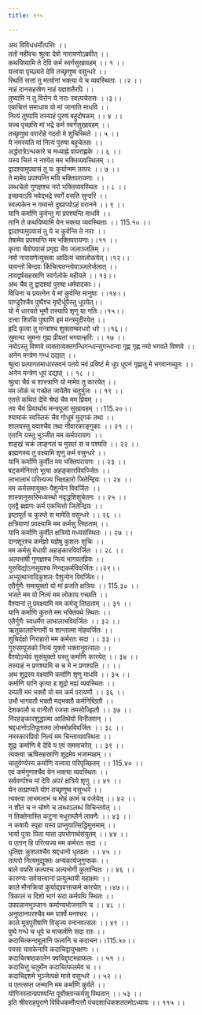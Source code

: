 ```yaml
---
title: ११५

---
```

अथ विविधधर्मोत्पत्तिः ।।  
ततो महीवचः श्रुत्वा देवो नारायणोऽब्रवीत् ।।  
कथयिष्यामि ते देवि कर्म स्वर्गसुखावहम् ।। १ ।।  
यत्त्वया पृच्छ्यते देवि तच्छृणुष्व वसुन्धरे ।।  
स्थितिं सत्तां तु मर्त्यानां भक्त्या ये च व्यवस्थिताः ।।२ ।।  
नाहं दानसहस्रेण नाहं यज्ञशतैरपि ।।  
तुष्यामि न तु वित्तेन ये नराः स्वल्पचेतसः ।।३।।  
एकचित्तं समाधाय यो मां जानाति माधवि ।।  
नित्यं तुष्यामि तस्याहं पुरुषं बहुदोषकम् ।। ४ ।।  
यच्च पृच्छसि मां भद्रे कर्म स्वर्गसुखावहम् ।।  
तच्छृणुष्व वरारोहे गदतो मे शुचिस्मिते ।। ५ ।।  
ये नमस्यति मां नित्यं पुरुषा बहुचेतसः ।।  
अर्द्धरात्रेऽन्धकारे च मध्याह्ने वापराह्णके ।। ६ ।।  
यस्य चित्तं न नश्येत मम भक्तिव्यवस्थितम् ।।  
द्वादश्यामुपवासं तु यः कुर्यान्मम तत्परः ।। ७ ।।  
ते मामेव प्रपश्यन्ति मयि भक्तिपरायणाः ।।  
लब्धचेतो गुणज्ञश्च नरो भक्तिव्यवस्थितः ।। ८ ।।  
इच्छयाऽपि भवेद्भद्रे स्वर्गे वसति सुन्दरि ।।  
स्वल्पकेन न गम्यन्ते दुष्प्राप्योऽहं वरानने ।। ९ ।।  
यानि कर्माणि कुर्वन्तु मां प्रपश्यन्ति माधवि ।।  
तानि ते कथयिष्यामि येन भक्त्या व्यवस्थिताः ।। 115.१० ।।  
द्वादश्यामुपवासं तु ये च कुर्वन्ति ते नराः ।।  
तेषामेव प्रपश्यन्ति मम भक्तिपरायणाः।।११ ।।  
कृत्वा चैवोपवासं प्रगृह्य चैव जलाञ्जलिम् ।।  
नमो नारायणेत्युक्त्वा आदित्यं चावलोकयेत्।।१२।।  
यावन्तो बिन्दवः किंचित्पतन्त्येवाञ्जलेर्जलात् ।।  
तावद्वर्षसहस्राणि स्वर्गलोके महीयते ।। १३।।  
अथ चैव तु द्वादश्यां पुरुषा धर्मवादकाः।।  
विधिना च प्रयत्नेन ये मां कुर्वन्ति मानुषाः ।।१४।।  
पाण्डुरैश्चैव पुष्पैश्च मृष्टैर्धूपैस्तु धूपयेत्।।  
यो मे धारयते भूमौ तस्यापि शृणु या गतिः।।१५।।  
दत्त्वा शिरसि पुष्पाणि इमं मन्त्रमुदीरयेत् ।।  
हृदि कृत्वा तु मन्त्रांश्च शुक्लाम्बरधरो धरे ।।१६।।  
सुमान्यः सुमना गृह्य प्रीयतां भगवान्हरिः ।। १७ ।।  
नमोऽस्तु विष्णवे व्यक्ताव्यक्तगन्धिगन्धान्सुगन्धान्वा गृह्ण गृह्ण नमो भगवते विष्णवे ।।  
अनेन मन्त्रेण गन्धं दद्यात् ।।  
श्रुत्वा प्रत्यागतमाधारसवनं पतये भवं प्रविष्टं मे धूप धूपनं गृह्णातु मे भगवानच्युतः ।।  
अनेन मन्त्रेण धूपं दद्यात् ।। १८ ।।  
श्रुत्वा चैवं च शास्त्राणि यो मामेव तु कारयेत् ।।  
मम लोकं च गच्छेत जायेतैव चतुर्भुजः ।। १९ ।।  
एतत्ते कथितं देवि श्रेष्ठं चैव मम प्रियम् ।।  
तव चैवं प्रियार्थाय मन्त्रपूजां सुखावहम् ।।115.२०।।  
श्यामाकं स्वस्तिकं चैव गोधूमं मुद्गकं तथा ।।  
शालयस्तु यवाश्चैव तथा नीवारकाङ्गुकाः ।। २१ ।।  
एतानि यस्तु भुञ्जीत मम कर्मपरायणः ।।  
शङ्खं चक्रं लाङ्गलं च मुसलं स च पश्यति ।। २२ ।।  
ब्राह्मणस्य तु वक्ष्यामि शृणु कर्म वसुन्धरे ।।  
यानि कर्माणि कुर्वीत मम भक्तिपरायणः ।। २३ ।।  
षट्कर्मनिरतो भूत्वा अहङ्कारविवर्ज्जितः ।।  
लाभालाभं परित्यज्य भिक्षाहारो जितेन्द्रियः ।। २४ ।।  
मम कर्मसमायुक्तः पैशुन्येन विवर्जितः ।।  
शास्त्रानुसारिमध्यस्थो नवृद्धशिशुचेतनः ।। २५ ।।  
एतद्वै ब्रह्मणः कर्म एकचित्तो जितेन्द्रियः ।।  
इष्टापूर्तं च कुरुते स मामेति वसुन्धरे ।। २६ ।।  
क्षत्रियाणां प्रवक्ष्यामि मम कर्मसु तिष्ठताम् ।।  
यानि कर्माणि कुर्वीत क्षत्रियो मध्यसंस्थितः ।। २७ ।।  
दानशूरश्च कर्मज्ञो यज्ञेषु कुशलः शुचिः ।।  
मम कर्मसु मेधावी अहङ्कारविवर्जितः ।। २८ ।।  
अल्पभाषी गुणज्ञश्च नित्यं भागवतप्रियः ।।  
गुरुविद्योऽनसूयश्च निन्द्यकर्मविवर्जितः।।२९।।  
अभ्युत्थानादिकुशलः पैशुन्येन विवर्जितः।।  
एतैर्गुणैः समायुक्तो यो मां व्रजति क्षत्रियः ।। 115.३० ।।  
भजते मम यो नित्यं मम लोकाय गच्छति ।।  
वैश्यानां तु प्रवक्ष्यामि मम कर्मसु तिष्ठताम् ।। ३१ ।।  
यानि कर्माणि कुरुते मम भक्तिपथे स्थितः ।।  
एतैर्गुणैः स्वधर्मेण लाभालाभविवर्जितः ।। ३२ ।।  
ऋतुकालाभिगामी च शान्तात्मा मोहवर्जितः ।।  
शुचिर्दक्षो निराहारो मम कर्मरतः सदा ।। ३३ ।।  
गुरुसम्पूजको नित्यं युक्तो भक्तानुवत्सलः ।।  
वैश्योऽप्येवं सुसंयुक्तो यस्तु कर्माणि कारयेत् ।। ३४ ।।  
तस्याहं न प्रणश्यामि स च मे न प्रणश्यति ।। ।।  
अथ शूद्रस्य वक्ष्यामि कर्माणि शृणु माधवि ।। ३५ ।।  
कर्माणि यानि कृत्वा ह शूद्रो मह्यं व्यवस्थितः ।।  
दम्पती मम भक्तौ यो मम कर्म परायणौ ।। ३६ ।।  
उभौ भागवतौ भक्तौ मद्भक्तौ कर्मनिष्ठितौ ।।  
देशकालौ च वानीतौ रजसा तमसोज्झितौ ।। ३७ ।।  
निरहङ्कारशुद्धात्मा आतिथेयो विनीतवान् ।।  
श्रद्दधानोऽतिपूतात्मा लोभमोहविवर्जितः ।। ३८ ।।  
नमस्कारप्रियो नित्यं मम चिन्ताव्यवस्थितः ।।  
शूद्रः कर्माणि मे देवि य एवं सममाचरेत् ।। ३९ ।।  
त्यक्त्वा ऋषिसहस्राणि शूद्रमेव भजाम्यहम् ।।  
चातुर्वर्ण्यस्य कर्माणि यत्त्वया परिपृच्छितम् ।। 115.४० ।।  
एवं कर्मगुणाश्चैव येन भक्त्या व्यवस्थितः ।।  
सर्ववर्णाश्च मां देवि अपरं क्षत्रिये शृणु ।। ४१ ।।  
येन तत्प्राप्यते योगं तच्छृणुष्व वसुन्धरे ।।  
त्यक्त्वा लाभमलाभं च मोहं कामं च वर्जयेत् ।। ४२ ।।  
न शीतं च न चोष्णे च लब्धाऽलब्धं विचिन्तयेत् ।।  
न तिक्तेनास्ति कटुना मधुराम्लैर्न लावणैः ।। ४३ ।।  
न कषायैः स्पृहा यस्य प्राप्नुयात्सिद्धिमुत्तमाम् ।।  
भार्या पुत्राः पिता माता उपभोगार्थसंयुतम् ।। ४४ ।।  
य एतान् हि परित्यज्य मम कर्मरतः सदा ।।  
धृतिज्ञः कुशलश्चैव श्रद्दधानो धृतव्रतः ।। ४५ ।।  
तत्परो नित्यमुद्युक्तः अन्यकार्यजुगुप्सकः ।।  
बाले वयसि कल्पश्च अल्पभोगी कुलान्वितः ।। ४६ ।।  
कारुण्यः सर्वसत्त्वानां प्रत्युत्थायी महाक्षमः ।।  
काले मौनक्रियां कुर्याद्यावत्तत्कर्म कारयेत् ।।४७।।  
त्रिकालं च दिशो भागं सदा कर्मपथि स्थितः ।।  
उपपन्नानभुञ्जानः कर्माण्यभोजनानि च ।। ४८ ।।  
अनुष्ठानपरश्चैव मम पार्श्वे मनश्चरः ।।  
काले मूत्रपुरीषाणि विसृज्य स्नानवत्सलः ।। ४९ ।।  
पुष्पे गन्धे च धूपे च मत्कर्मणि सदा रतः ।।  
कदाचित्कन्दमूलानि फलानि च कदाचन।।115.५०।।  
पयसा यावकेनापि कदाचिद्वायुभक्षणः ।।  
कदाचित्षष्ठकालेन क्वचिद्दृष्टमहाफलः ।। ५१ ।।  
कदाचित्तु चतुर्थेन कदाचित्फलमेव च ।।  
कदाचिद्दशमे भुञ्जेत्पक्षे मासे वसुन्धरे ।। ५२ ।।  
य एतत्सप्त जन्मानि मम कर्माणि कुर्वते ।।  
योगिनस्तान्प्रपश्यन्ति पूर्वोक्तान्कर्मसु स्थितान् ।। ५३ ।।  
इति श्रीवराहपुराणे विविधकर्मोत्पत्तौ पंचदशाधिकशततमोऽध्यायः ।। ११५ ।।
